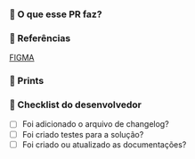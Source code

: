 ### 🔨 O que esse PR faz?

<!--
Remova esse comentário e descreva aqui qual o objetivo desse PR.
-->

### 🔗 Referências

[FIGMA](https://www.figma.com/proto/cfKcBrLbPGQHZWvyR3OPBQ/Portf%C3%B3lio-v2?page-id=0%3A1&type=design&node-id=501-54&viewport=-1651%2C-990%2C0.98&t=lQS8YPniNfAWDjkO-1&scaling=scale-down&starting-point-node-id=501%3A54&mode=design)

### 📗 Prints

### 📗 Checklist do desenvolvedor

- [ ] Foi adicionado o arquivo de changelog?
- [ ] Foi criado testes para a solução?
- [ ] Foi criado ou atualizado as documentações?
